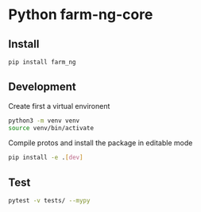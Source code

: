 # Python farm-ng-core

## Install

```bash
pip install farm_ng
```

## Development

Create first a virtual environent

```bash
python3 -m venv venv
source venv/bin/activate
```

Compile protos and install the package in editable mode

```bash
pip install -e .[dev]
```

## Test

```bash
pytest -v tests/ --mypy
```

